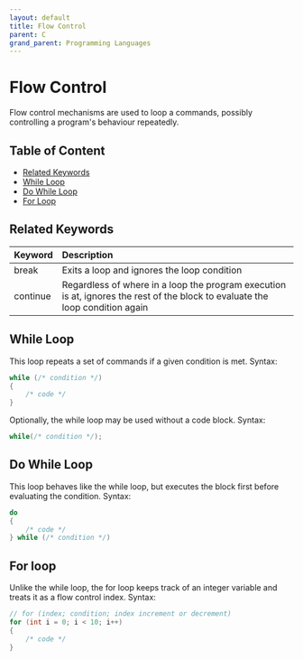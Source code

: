 ```yaml
---
layout: default
title: Flow Control
parent: C
grand_parent: Programming Languages
---
```


# Flow Control

Flow control mechanisms are used to loop a commands, possibly controlling a program's behaviour repeatedly.

## Table of Content

- [Related Keywords](#related-keywords)
- [While Loop](#while-loop)
- [Do While Loop](#do-while-loop)
- [For Loop](#for-loop)

## Related Keywords

| Keyword  | Description                                                                                                                   |
| :------- | :---------------------------------------------------------------------------------------------------------------------------- |
| break    | Exits a loop and ignores the loop condition                                                                                   |
| continue | Regardless of where in a loop the program execution is at, ignores the rest of the block to evaluate the loop condition again |

## While Loop

This loop repeats a set of commands if a given condition is met. Syntax:
```c
while (/* condition */)
{
    /* code */
}
```

Optionally, the while loop may be used without a code block. Syntax:
```c
while(/* condition */);
```

## Do While Loop
This loop behaves like the while loop, but executes the block first before evaluating the condition. Syntax:
```c
do
{
    /* code */
} while (/* condition */)
```

## For loop
Unlike the while loop, the for loop keeps track of an integer variable and treats it as a flow control index. Syntax:
```c
// for (index; condition; index increment or decrement)
for (int i = 0; i < 10; i++)
{
    /* code */
}
```